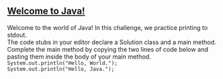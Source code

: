 ## **[Welcome to Java!](https://www.hackerrank.com/challenges/welcome-to-java)** 
Welcome to the world of Java! In this challenge, we practice printing to stdout.<br>The code stubs in your editor declare a Solution class and a main method. Complete the main method by copying the two lines of code below and pasting them inside the body of your main method.<br><code>System.out.println("Hello, World.");
System.out.println("Hello, Java.");</code><br>